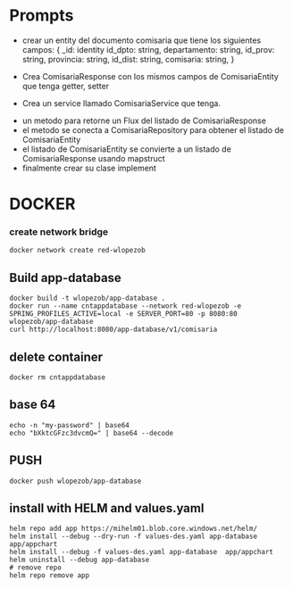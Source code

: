 # Prompts


- crear un entity del documento comisaria que tiene los siguientes campos:
  {
  _id: identity
  id_dpto: string,
  departamento: string,
  id_prov: string,
  provincia: string,
  id_dist: string,
  comisaria: string,
  }

- Crea ComisariaResponse con los mismos campos de ComisariaEntity que tenga getter, setter
- Crea un service llamado ComisariaService que tenga.
* un metodo para retorne un Flux del listado de ComisariaResponse
* el metodo se conecta a ComisariaRepository para obtener el listado de ComisariaEntity
* el listado de ComisariaEntity se convierte a un listado de ComisariaResponse usando mapstruct
* finalmente crear su clase implement
 

# DOCKER

### create network bridge
```
docker network create red-wlopezob
```
## Build app-database
```
docker build -t wlopezob/app-database .
docker run --name cntappdatabase --network red-wlopezob -e SPRING_PROFILES_ACTIVE=local -e SERVER_PORT=80 -p 8080:80  wlopezob/app-database
curl http://localhost:8080/app-database/v1/comisaria
```

## delete container
```
docker rm cntappdatabase
```
## base 64
```
echo -n "my-password" | base64
echo "bXktcGFzc3dvcmQ=" | base64 --decode
```
## PUSH
```
docker push wlopezob/app-database
```

## install with HELM and values.yaml
```
helm repo add app https://mihelm01.blob.core.windows.net/helm/
helm install --debug --dry-run -f values-des.yaml app-database  app/appchart
helm install --debug -f values-des.yaml app-database  app/appchart
helm uninstall --debug app-database
# remove repo
helm repo remove app
```
